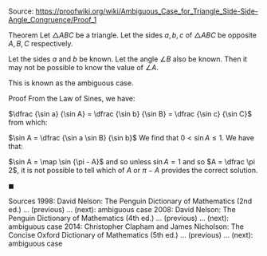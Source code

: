 # 

Source: https://proofwiki.org/wiki/Ambiguous_Case_for_Triangle_Side-Side-Angle_Congruence/Proof_1

Theorem
Let $\triangle ABC$ be a triangle.
Let the sides $a, b, c$ of $\triangle ABC$ be opposite $A, B, C$ respectively.

Let the sides $a$ and $b$ be known.
Let the angle $\angle B$ also be known.
Then it may not be possible to know the value of $\angle A$.

This is known as the ambiguous case.


Proof
From the Law of Sines, we have:

$\dfrac {\sin a} {\sin A} = \dfrac {\sin b} {\sin B} = \dfrac {\sin c} {\sin C}$
from which:

$\sin A = \dfrac {\sin a \sin B} {\sin b}$
We find that $0 < \sin A \le 1$.
We have that:

$\sin A = \map \sin {\pi - A}$
and so unless $\sin A = 1$ and so $A = \dfrac \pi 2$, it is not possible to tell which of $A$ or $\pi - A$ provides the correct solution.



$\blacksquare$


Sources
1998: David Nelson: The Penguin Dictionary of Mathematics (2nd ed.) ... (previous) ... (next): ambiguous case
2008: David Nelson: The Penguin Dictionary of Mathematics (4th ed.) ... (previous) ... (next): ambiguous case
2014: Christopher Clapham and James Nicholson: The Concise Oxford Dictionary of Mathematics (5th ed.) ... (previous) ... (next): ambiguous case




